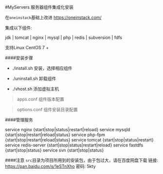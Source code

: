 #MyServers
服务器组件集成化安装

在`oneinstack`基础上改进 https://oneinstack.com/

集成以下组件:

jdk | tomcat | nginx | mysql | php | redis | subversion | fdfs

支持Linux CentOS 7 +

####安装步骤

* ./install.sh 安装，选择相应组件

* ./uninstall.sh 卸载组件

* ./vhost.sh 添加虚拟主机

> apps.conf 组件版本配置

> options.conf 组件安装目录配置

####管理服务

service nginx {start|stop|status|restart|reload}
service mysqld {start|stop|restart|reload|status}
service php-fpm {start|stop|restart|reload|status}
service tomcat {start|stop|status|restart}
service redis-server {start|stop|status|restart|reload}
service fastdfs {start|stop|status}
service svn {start|stop|status}

####注意
`src`目录为项目所用到的安装包，由于包过大，请在百度网盘下载
链接: https://pan.baidu.com/s/1eSTnXho 密码: 5kty